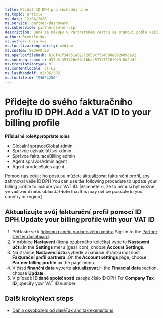 ```yaml
---
title: Přidat ID DPH pro obchodní daně
ms.topic: article
ms.date: 12/04/2020
ms.service: partner-dashboard
ms.subservice: partnercenter-csp
description: Daně za nákupy v Partnerském centru se stanoví podle vaší firemní adresy. Firmy v některých zemích můžou poskytovat číslo DPH nebo místní ekvivalent.
author: BrentSerbus
ms.author: brserbus
ms.localizationpriority: medium
ms.custom: SEOAPR.20
ms.openlocfilehash: b18f42f34951e09272d59c75b4588e962809ce62
ms.sourcegitcommit: d37a3f353426e52dfbbac577b7576f9c3f6d2ddf
ms.translationtype: MT
ms.contentlocale: cs-CZ
ms.lasthandoff: 02/06/2021
ms.locfileid: "99624200"
---
```

# <a name="add-a-vat-id-to-your-billing-profile"></a><span data-ttu-id="10098-104">Přidejte do svého fakturačního profilu ID DPH.</span><span class="sxs-lookup"><span data-stu-id="10098-104">Add a VAT ID to your billing profile</span></span>

<span data-ttu-id="10098-105">**Příslušné role**</span><span class="sxs-lookup"><span data-stu-id="10098-105">**Appropriate roles**</span></span>

- <span data-ttu-id="10098-106">Globální správce</span><span class="sxs-lookup"><span data-stu-id="10098-106">Global admin</span></span>
- <span data-ttu-id="10098-107">Správce uživatelů</span><span class="sxs-lookup"><span data-stu-id="10098-107">User admin</span></span>
- <span data-ttu-id="10098-108">Správce fakturace</span><span class="sxs-lookup"><span data-stu-id="10098-108">Billing admin</span></span>
- <span data-ttu-id="10098-109">Agent správce</span><span class="sxs-lookup"><span data-stu-id="10098-109">Admin agent</span></span>
- <span data-ttu-id="10098-110">Agent prodeje</span><span class="sxs-lookup"><span data-stu-id="10098-110">Sales agent</span></span>

<span data-ttu-id="10098-111">Pomocí následujícího postupu můžete aktualizovat fakturační profil, aby zahrnoval vaše ID DPH.</span><span class="sxs-lookup"><span data-stu-id="10098-111">You can use the following procedure to update your billing profile to include your VAT ID.</span></span> <span data-ttu-id="10098-112">(Všimněte si, že to nemusí být možné ve vaší zemi nebo oblasti.)</span><span class="sxs-lookup"><span data-stu-id="10098-112">(Note that this may not be possible in your country or region.)</span></span>

## <a name="update-your-billing-profile-with-your-vat-id"></a><span data-ttu-id="10098-113">Aktualizujte svůj fakturační profil pomocí ID DPH.</span><span class="sxs-lookup"><span data-stu-id="10098-113">Update your billing profile with your VAT ID</span></span>

1. <span data-ttu-id="10098-114">Přihlaste se k [řídicímu panelu partnerského centra](https://partner.microsoft.com/dashboard/).</span><span class="sxs-lookup"><span data-stu-id="10098-114">Sign in to the [Partner Center dashboard](https://partner.microsoft.com/dashboard/).</span></span>
2. <span data-ttu-id="10098-115">V nabídce **Nastavení** (ikona ozubeného kolečka) vyberte **Nastavení účtu**.</span><span class="sxs-lookup"><span data-stu-id="10098-115">In the **Settings** menu (gear icon), choose **Account Settings**.</span></span>
3. <span data-ttu-id="10098-116">Na stránce **Nastavení účtu** vyberte v nabídce Stránka možnost **Fakturační profil partnera** .</span><span class="sxs-lookup"><span data-stu-id="10098-116">On the **Account settings** page, choose **Partner billing profile** on the page menu.</span></span>
4. <span data-ttu-id="10098-117">V části **finanční data** vyberte **aktualizovat**.</span><span class="sxs-lookup"><span data-stu-id="10098-117">In the **Financial data** section, choose **Update**.</span></span>
5. <span data-ttu-id="10098-118">V případě **ID daně společnosti** zadejte číslo ID DPH.</span><span class="sxs-lookup"><span data-stu-id="10098-118">For **Company Tax ID**, specify your VAT ID number.</span></span>

## <a name="next-steps"></a><span data-ttu-id="10098-119">Další kroky</span><span class="sxs-lookup"><span data-stu-id="10098-119">Next steps</span></span>

- [<span data-ttu-id="10098-120">Daň a osvobození od daně</span><span class="sxs-lookup"><span data-stu-id="10098-120">Tax and tax exemptions</span></span>](tax-and-tax-exemptions.md)
